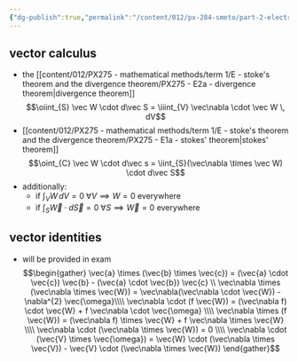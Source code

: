 ```yaml
---
{"dg-publish":true,"permalink":"/content/012/px-284-smeto/part-2-electromagnetic-theory/o-introduction-to-emt/px-284-o1-required-maths/","noteIcon":"1","created":"2025-02-11T09:49:52.120+00:00","updated":"2025-02-17T10:22:14.317+00:00"}
---
```


## vector calculus
- the [[content/012/PX275 - mathematical methods/term 1/E - stoke's theorem and the divergence theorem/PX275 - E2a - divergence theorem\|divergence theorem]] $\newcommand{\oiint}{\subset\!\supset \!\!\!\!\!\!\!\!\!\!\iint}$
$$\oiint_{S} \vec W \cdot d\vec S = \iiint_{V} \vec\nabla \cdot \vec W \, dV$$
- [[content/012/PX275 - mathematical methods/term 1/E - stoke's theorem and the divergence theorem/PX275 - E1a - stokes' theorem\|stokes' theorem]]
$$\oint_{C} \vec W \cdot d\vec s = \iint_{S}(\vec\nabla \times \vec W) \cdot d\vec S$$
- additionally:
	- if $\int_{V}W\,dV = 0 \; \forall V \implies W = 0$ everywhere
	- if $\int_{S}\vec W\cdot d\vec S = 0 \; \forall S \implies \vec W = 0$ everywhere
## vector identities
 - will be provided in exam
$$\begin{gather}
\vec{a} \times (\vec{b} \times \vec{c}) = (\vec{a} \cdot \vec{c}) \vec{b} - (\vec{a} \cdot \vec{b}) \vec{c} \\
\vec\nabla \times (\vec\nabla \times \vec{W}) = \vec\nabla(\vec\nabla \cdot \vec{W}) - \nabla^{2} \vec{\omega}\\\\
\vec\nabla \cdot (f \vec{W}) = (\vec\nabla f) \cdot \vec{W} + f \vec\nabla \cdot \vec{\omega} \\\\
\vec\nabla \times (f \vec{W}) = (\vec\nabla f) \times \vec{W} + f \vec\nabla \times \vec{W} \\\\
\vec\nabla \cdot (\vec\nabla \times \vec{W}) = 0 \\\\
\vec\nabla \cdot (\vec{V} \times \vec{\omega}) = \vec{W} \cdot (\vec\nabla \times \vec{V}) - \vec{V} \cdot (\vec\nabla \times \vec{W})
\end{gather}$$
